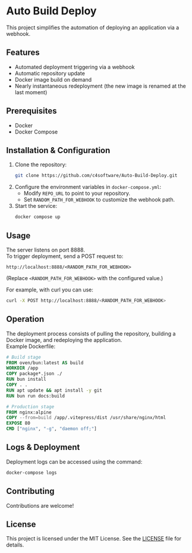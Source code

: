 # Auto Build Deploy

This project simplifies the automation of deploying an application via a webhook.

## Features

- Automated deployment triggering via a webhook
- Automatic repository update
- Docker image build on demand
- Nearly instantaneous redeployment (the new image is renamed at the last moment)

## Prerequisites

- Docker
- Docker Compose

## Installation & Configuration

1. Clone the repository:
   ```bash
   git clone https://github.com/c4software/Auto-Build-Deploy.git
   ```
2. Configure the environment variables in `docker-compose.yml`:
   - Modify `REPO_URL` to point to your repository.
   - Set `RANDOM_PATH_FOR_WEBHOOK` to customize the webhook path.
3. Start the service:
   ```bash
   docker compose up
   ```

## Usage

The server listens on port 8888.  
To trigger deployment, send a POST request to:
```
http://localhost:8888/<RANDOM_PATH_FOR_WEBHOOK>
```
(Replace `<RANDOM_PATH_FOR_WEBHOOK>` with the configured value.)

For example, with curl you can use:

```bash
curl -X POST http://localhost:8888/<RANDOM_PATH_FOR_WEBHOOK>
```

## Operation

The deployment process consists of pulling the repository, building a Docker image, and redeploying the application.  
Example Dockerfile:

```Dockerfile
# Build stage
FROM oven/bun:latest AS build
WORKDIR /app
COPY package*.json ./
RUN bun install
COPY . .
RUN apt update && apt install -y git
RUN bun run docs:build

# Production stage
FROM nginx:alpine
COPY --from=build /app/.vitepress/dist /usr/share/nginx/html
EXPOSE 80
CMD ["nginx", "-g", "daemon off;"]
```

## Logs & Deployment

Deployment logs can be accessed using the command:
```bash
docker-compose logs
```

## Contributing

Contributions are welcome!

## License

This project is licensed under the MIT License. See the [LICENSE](LICENSE) file for details.